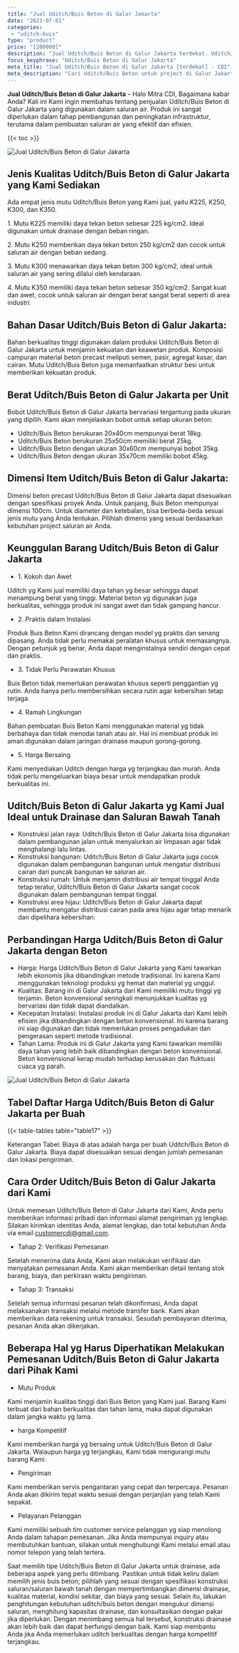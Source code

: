 ```yaml
---
title: "Jual Uditch/Buis Beton di Galur Jakarta"
date: "2023-07-01"
categories:
 - "uditch-buis"
type: "product"
price: "[200000]"
description: "Jual Uditch/Buis Beton di Galur Jakarta terdekat. Uditch/Buis Beton ini umumnya dipakai dalam project konstruksi sebagai drainase yang kuat dan awet. Hubungi kami untuk keterangan lebih lanjut."
focus_keyphrase: "Uditch/Buis Beton di Galur Jakarta"
meta_title: "Jual Uditch/Buis Beton di Galur Jakarta [terdekat] - CDI"
meta_description: "Cari Uditch/Buis Beton untuk project di Galur Jakarta? Kami memiliki Uditch/Buis Beton berkualitas untuk infrastruktur drainase. Segera dapatkan penawaran terbaik sekarang."
---
```


**Jual Uditch/Buis Beton di Galur Jakarta** – Halo Mitra CDI, Bagaimana kabar Anda? Kali ini Kami ingin membahas tentang penjualan Uditch/Buis Beton di Galur Jakarta yang digunakan dalam saluran air. Produk ini sangat diperlukan dalam tahap pembangunan dan peningkatan infrastruktur, terutama dalam pembuatan saluran air yang efektif dan efisien.

{{< toc >}}

![Jual Uditch/Buis Beton di Galur Jakarta](/images/uditch-buis/uditch-beton-13.jpg)

## Jenis Kualitas Uditch/Buis Beton di Galur Jakarta yang Kami Sediakan

Ada empat jenis mutu Uditch/Buis Beton yang Kami jual, yaitu K225, K250, K300, dan K350.

1\. Mutu K225 memiliki daya tekan beton sebesar 225 kg/cm2. Ideal digunakan untuk drainase dengan beban ringan.

2\. Mutu K250 memberikan daya tekan beton 250 kg/cm2 dan cocok untuk saluran air dengan beban sedang.

3\. Mutu K300 menawarkan daya tekan beton 300 kg/cm2, ideal untuk saluran air yang sering dilalui oleh kendaraan.

4\. Mutu K350 memiliki daya tekan beton sebesar 350 kg/cm2. Sangat kuat dan awet, cocok untuk saluran air dengan berat sangat berat seperti di area industri.

## Bahan Dasar Uditch/Buis Beton di Galur Jakarta:

Bahan berkualitas tinggi digunakan dalam produksi Uditch/Buis Beton di Galur Jakarta untuk menjamin kekuatan dan keawetan produk. Komposisi campuran material beton precast meliputi semen, pasir, agregat kasar, dan cairan. Mutu Uditch/Buis Beton juga memanfaatkan struktur besi untuk memberikan kekuatan produk.

## Berat Uditch/Buis Beton di Galur Jakarta per Unit

Bobot Uditch/Buis Beton di Galur Jakarta bervariasi tergantung pada ukuran yang dipilih. Kami akan menjelaskan bobot untuk setiap ukuran beton:

*   Uditch/Buis Beton berukuran 20x40cm mempunyai berat 18kg.
*   Uditch/Buis Beton berukuran 25x50cm memiliki berat 25kg.
*   Uditch/Buis Beton dengan ukuran 30x60cm mempunyai bobot 35kg.
*   Uditch/Buis Beton dengan ukuran 35x70cm memiliki bobot 45kg.

## Dimensi Item Uditch/Buis Beton di Galur Jakarta:

Dimensi beton precast Uditch/Buis Beton di Galur Jakarta dapat disesuaikan dengan spesifikasi proyek Anda. Untuk panjang, Buis Beton mempunyai dimensi 100cm. Untuk diameter dan ketebalan, bisa berbeda-beda sesuai jenis mutu yang Anda tentukan. Pilihlah dimensi yang sesuai berdasarkan kebutuhan project saluran air Anda.

## Keunggulan Barang Uditch/Buis Beton di Galur Jakarta

*   1\. Kokoh dan Awet

Uditch yg Kami jual memiliki daya tahan yg besar sehingga dapat menampung berat yang tinggi. Material beton yg digunakan juga berkualitas, sehingga produk ini sangat awet dan tidak gampang hancur.
*   2\. Praktis dalam Instalasi

Produk Buis Beton Kami dirancang dengan model yg praktis dan senang dipasang. Anda tidak perlu memakai peralatan khusus untuk memasangnya. Dengan petunjuk yg benar, Anda dapat menginstalnya sendiri dengan cepat dan praktis.
*   3\. Tidak Perlu Perawatan Khusus

Buis Beton tidak memerlukan perawatan khusus seperti penggantian yg rutin. Anda hanya perlu membersihkan secara rutin agar kebersihan tetap terjaga.
*   4\. Ramah Lingkungan

Bahan pembuatan Buis Beton Kami menggunakan material yg tidak berbahaya dan tidak menodai tanah atau air. Hal ini membuat produk ini aman digunakan dalam jaringan drainase maupun gorong-gorong.
*   5\. Harga Bersaing

Kami menyediakan Uditch dengan harga yg terjangkau dan murah. Anda tidak perlu mengeluarkan biaya besar untuk mendapatkan produk berkualitas ini.

## Uditch/Buis Beton di Galur Jakarta yg Kami Jual Ideal untuk Drainase dan Saluran Bawah Tanah

*   Konstruksi jalan raya: Uditch/Buis Beton di Galur Jakarta bisa digunakan dalam pembangunan jalan untuk menyalurkan air limpasan agar tidak menghalangi lalu lintas.
*   Konstruksi bangunan: Uditch/Buis Beton di Galur Jakarta juga cocok digunakan dalam pembangunan bangunan untuk mengatur distribusi cairan dari puncak bangunan ke saluran air.
*   Konstruksi rumah: Untuk menjamin distribusi air tempat tinggal Anda tetap teratur, Uditch/Buis Beton di Galur Jakarta sangat cocok digunakan dalam pembangunan tempat tinggal.
*   Konstruksi area hijau: Uditch/Buis Beton di Galur Jakarta dapat membantu mengatur distribusi cairan pada area hijau agar tetap menarik dan dipelihara kebersihan.

## Perbandingan Harga Uditch/Buis Beton di Galur Jakarta dengan Beton

*   Harga: Harga Uditch/Buis Beton di Galur Jakarta yang Kami tawarkan lebih ekonomis jika dibandingkan metode tradisional. Ini karena Kami menggunakan teknologi produksi yg hemat dan material yg unggul.
*   Kualitas: Barang ini di Galur Jakarta dari Kami memiliki mutu tinggi yg terjamin. Beton konvensional seringkali menunjukkan kualitas yg bervariasi dan tidak dapat diandalkan.
*   Kecepatan Instalasi: Instalasi produk ini di Galur Jakarta dari Kami lebih efisien jika dibandingkan dengan beton konvensional. Ini karena barang ini siap digunakan dan tidak memerlukan proses pengadukan dan pengerasan seperti metode tradisional.
*   Tahan Lama: Produk ini di Galur Jakarta yang Kami tawarkan memiliki daya tahan yang lebih baik dibandingkan dengan beton konvensional. Beton konvensional kerap mudah terhadap kerusakan dan fluktuasi cuaca yg parah.

![Jual Uditch/Buis Beton di Galur Jakarta](/images/uditch-buis/buis-beton-19.jpg)

## Tabel Daftar Harga Uditch/Buis Beton di Galur Jakarta per Buah

{{< table-tables table="table17" >}}

Keterangan Tabel: Biaya di atas adalah harga per buah Uditch/Buis Beton di Galur Jakarta. Biaya dapat disesuaikan sesuai dengan jumlah pemesanan dan lokasi pengiriman.

## Cara Order Uditch/Buis Beton di Galur Jakarta dari Kami

Untuk memesan Uditch/Buis Beton di Galur Jakarta dari Kami, Anda perlu memberikan informasi pribadi dan informasi alamat pengiriman yg lengkap. Silakan kirimkan identitas Anda, alamat lengkap, dan total kebutuhan Anda via email customercdi@gmail.com.
*   Tahap 2: Verifikasi Pemesanan

Setelah menerima data Anda, Kami akan melakukan verifikasi dan menyatakan pemesanan Anda. Kami akan memberikan detail tentang stok barang, biaya, dan perkiraan waktu pengiriman.
*   Tahap 3: Transaksi

Setelah semua informasi pesanan telah dikonfirmasi, Anda dapat melaksanakan transaksi melalui metode transfer bank. Kami akan memberikan data rekening untuk transaksi. Sesudah pembayaran diterima, pesanan Anda akan dikerjakan.

## Beberapa Hal yg Harus Diperhatikan Melakukan Pemesanan Uditch/Buis Beton di Galur Jakarta dari Pihak Kami

*   Mutu Produk

Kami menjamin kualitas tinggi dari Buis Beton yang Kami jual. Barang Kami terbuat dari bahan berkualitas dan tahan lama, maka dapat digunakan dalam jangka waktu yg lama.
*   harga Kompetitif

Kami memberikan harga yg bersaing untuk Uditch/Buis Beton di Galur Jakarta. Walaupun harga yg terjangkau, Kami tidak mengurangi mutu barang Kami.
*   Pengiriman

Kami memberikan servis pengantaran yang cepat dan terpercaya. Pesanan Anda akan dikirim tepat waktu sesuai dengan perjanjian yang telah Kami sepakat.
*   Pelayanan Pelanggan

Kami memiliki sebuah tim customer service pelanggan yg siap menolong Anda dalam tahapan pemesanan. Jika Anda mempunyai inquiry atau membutuhkan bantuan, silakan untuk menghubungi Kami melalui email atau nomor telepon yang telah tertera.

Saat memilih tipe Uditch/Buis Beton di Galur Jakarta untuk drainase, ada beberapa aspek yang perlu ditimbang. Pastikan untuk tidak keliru dalam memilih jenis buis beton; pilihlah yang sesuai dengan spesifikasi konstruksi saluran/saluran bawah tanah dengan mempertimbangkan dimensi drainase, kualitas material, kondisi sekitar, dan biaya yang sesuai. Selain itu, lakukan penghitungan kebutuhan uditch/buis beton dengan mengukur dimensi saluran, menghitung kapasitas drainase, dan konsultasikan dengan pakar jika diperlukan. Dengan menimbang semua hal tersebut, konstruksi drainase akan lebih baik dan dapat berfungsi dengan baik. Kami siap membantu Anda jika Anda memerlukan uditch berkualitas dengan harga kompetitif terjangkau.